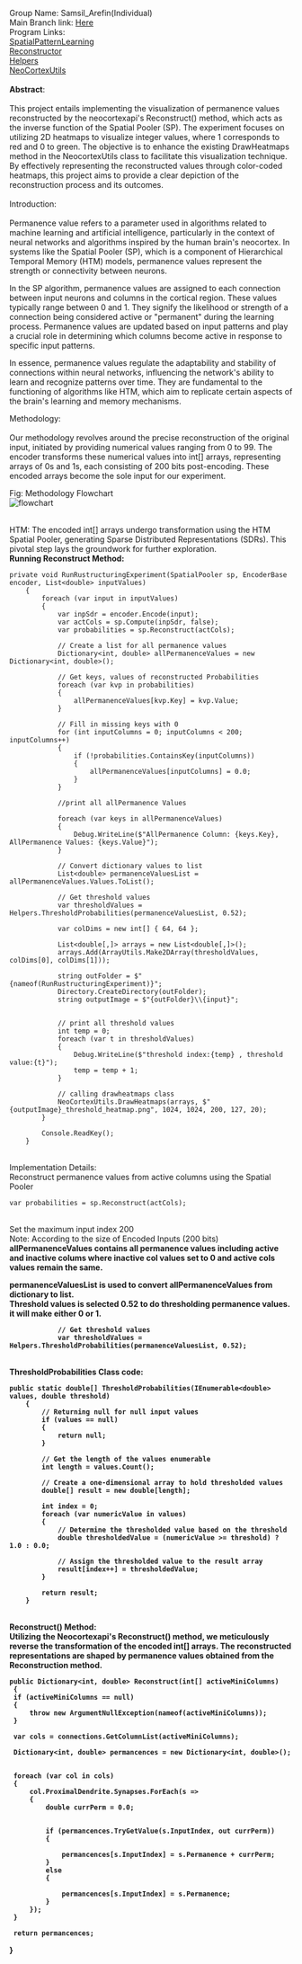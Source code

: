 Group Name: Samsil_Arefin(Individual)
<br>
Main Branch link: [Here](https://github.com/samsil2/neocortexapi_Samsil_Arefin/tree/master)
<br>
Program Links: <br>
[SpatialPatternLearning](https://github.com/samsil2/neocortexapi_Samsil_Arefin/blob/master/source/Samples/NeoCortexApiSample/SpatialPatternLearning.cs)
<br>
[Reconstructor](https://github.com/samsil2/neocortexapi_Samsil_Arefin/blob/master/source/NeoCortexApi/SPSdrReconstructor.cs)
<br>
[Helpers](https://github.com/samsil2/neocortexapi_Samsil_Arefin/blob/master/source/NeoCortexApi/Helpers.cs)
<br>
[NeoCortexUtils](https://github.com/samsil2/neocortexapi_Samsil_Arefin/blob/master/source/NeoCortexUtils/NeoCortexUtils.cs)
<br>
<br>
<b>Abstract</b>:
<br>
<br>
This project entails implementing the visualization of permanence values reconstructed by the neocortexapi's Reconstruct() method, which acts as the inverse function of the Spatial Pooler (SP). The experiment focuses on utilizing 2D heatmaps to visualize integer values, where 1 corresponds to red and 0 to green. The objective is to enhance the existing DrawHeatmaps method in the NeocortexUtils class to facilitate this visualization technique. By effectively representing the reconstructed values through color-coded heatmaps, this project aims to provide a clear depiction of the reconstruction process and its outcomes.
<br>
<br>
Introduction: 
<br>
<br>
Permanence value refers to a parameter used in algorithms related to machine learning and artificial intelligence, particularly in the context of neural networks and algorithms inspired by the human brain's neocortex. In systems like the Spatial Pooler (SP), which is a component of Hierarchical Temporal Memory (HTM) models, permanence values represent the strength or connectivity between neurons.

In the SP algorithm, permanence values are assigned to each connection between input neurons and columns in the cortical region. These values typically range between 0 and 1. They signify the likelihood or strength of a connection being considered active or "permanent" during the learning process. Permanence values are updated based on input patterns and play a crucial role in determining which columns become active in response to specific input patterns.

In essence, permanence values regulate the adaptability and stability of connections within neural networks, influencing the network's ability to learn and recognize patterns over time. They are fundamental to the functioning of algorithms like HTM, which aim to replicate certain aspects of the brain's learning and memory mechanisms.


Methodology:
<br>
<br>
Our methodology revolves around the precise reconstruction of the original input, initiated by providing numerical values ranging from 0 to 99. The encoder transforms these numerical values into int[] arrays, representing arrays of 0s and 1s, each consisting of 200 bits post-encoding. These encoded arrays become the sole input for our experiment.

Fig: Methodology Flowchart
<br>
![flowchart](https://github.com/samsil2/neocortexapi_Samsil_Arefin/blob/master/source/MySEProject/Documentation/Flowchart.png)

<br> 
HTM: The encoded int[] arrays undergo transformation using the HTM Spatial Pooler, generating Sparse Distributed Representations (SDRs). This pivotal step lays the groundwork for further exploration.
<br> 
<b>Running Reconstruct Method:</b> <br> 

    private void RunRustructuringExperiment(SpatialPooler sp, EncoderBase encoder, List<double> inputValues)
        {
            foreach (var input in inputValues)
            {
                var inpSdr = encoder.Encode(input);
                var actCols = sp.Compute(inpSdr, false);
                var probabilities = sp.Reconstruct(actCols);

                // Create a list for all permanence values
                Dictionary<int, double> allPermanenceValues = new Dictionary<int, double>();

                // Get keys, values of reconstructed Probabilities
                foreach (var kvp in probabilities)
                {
                    allPermanenceValues[kvp.Key] = kvp.Value;
                }

                // Fill in missing keys with 0
                for (int inputColumns = 0; inputColumns < 200; inputColumns++)
                {
                    if (!probabilities.ContainsKey(inputColumns))
                    {
                        allPermanenceValues[inputColumns] = 0.0;
                    }
                }

                //print all allPermanence Values

                foreach (var keys in allPermanenceValues)
                {
                    Debug.WriteLine($"AllPermanence Column: {keys.Key}, AllPermanence Values: {keys.Value}");
                }

                // Convert dictionary values to list
                List<double> permanenceValuesList = allPermanenceValues.Values.ToList();

                // Get threshold values
                var thresholdValues = Helpers.ThresholdProbabilities(permanenceValuesList, 0.52);

                var colDims = new int[] { 64, 64 };

                List<double[,]> arrays = new List<double[,]>();
                arrays.Add(ArrayUtils.Make2DArray(thresholdValues, colDims[0], colDims[1]));

                string outFolder = $"{nameof(RunRustructuringExperiment)}";
                Directory.CreateDirectory(outFolder);
                string outputImage = $"{outFolder}\\{input}";


                // print all threshold values
                int temp = 0;
                foreach (var t in thresholdValues)
                {
                    Debug.WriteLine($"threshold index:{temp} , threshold value:{t}");
                    temp = temp + 1;
                }

                // calling drawheatmaps class
                NeoCortexUtils.DrawHeatmaps(arrays, $"{outputImage}_threshold_heatmap.png", 1024, 1024, 200, 127, 20);
            }

            Console.ReadKey();
        }

  <br>
  Implementation Details: <br>
  Reconstruct permanence values from active columns using the Spatial Pooler
  
    var probabilities = sp.Reconstruct(actCols);
<br>
Set the maximum input index 200 <br>
Note: According to the size of Encoded Inputs (200 bits)
<be>
<b>allPermanenceValues<b> contains all permanence values including active and inactive colums where inactive col values set to 0 and active cols values remain the same.
<br> 

<b>permanenceValuesList</b> is used to convert allPermanenceValues from dictionary to list.
<br>
Threshold values is selected 0.52 to do thresholding permanence values. it will make either 0 or 1.
<br>

                // Get threshold values
                var thresholdValues = Helpers.ThresholdProbabilities(permanenceValuesList, 0.52);
<br>
ThresholdProbabilities Class code:<br>

    public static double[] ThresholdProbabilities(IEnumerable<double> values, double threshold)
        {
            // Returning null for null input values
            if (values == null)
            {
                return null;
            }

            // Get the length of the values enumerable
            int length = values.Count();

            // Create a one-dimensional array to hold thresholded values
            double[] result = new double[length];

            int index = 0;
            foreach (var numericValue in values)
            {
                // Determine the thresholded value based on the threshold
                double thresholdedValue = (numericValue >= threshold) ? 1.0 : 0.0;

                // Assign the thresholded value to the result array
                result[index++] = thresholdedValue;
            }

            return result;
        }

<br> 
<b>Reconstruct() Method:</b> <br>
Utilizing the Neocortexapi's Reconstruct() method, we meticulously reverse the transformation of the encoded int[] arrays. The reconstructed representations are shaped by permanence values obtained from the Reconstruction method.
<br> 

    public Dictionary<int, double> Reconstruct(int[] activeMiniColumns)
     {
     if (activeMiniColumns == null)
     {
         throw new ArgumentNullException(nameof(activeMiniColumns));
     }

     var cols = connections.GetColumnList(activeMiniColumns);

     Dictionary<int, double> permancences = new Dictionary<int, double>();

    
     foreach (var col in cols)
     {
         col.ProximalDendrite.Synapses.ForEach(s =>
         {
             double currPerm = 0.0;

             
             if (permancences.TryGetValue(s.InputIndex, out currPerm))
             {
               
                 permancences[s.InputIndex] = s.Permanence + currPerm;
             }
             else
             {
              
                 permancences[s.InputIndex] = s.Permanence;
             }
         });
     }

     return permancences;
 }














